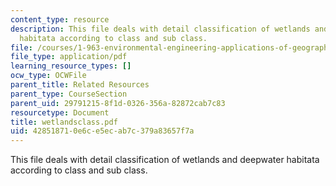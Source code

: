 ```yaml
---
content_type: resource
description: This file deals with detail classification of wetlands and deepwater
  habitata according to class and sub class.
file: /courses/1-963-environmental-engineering-applications-of-geographic-information-systems-fall-2004/428518710e6ce5ecab7c379a83657f7a_wetlandsclass.pdf
file_type: application/pdf
learning_resource_types: []
ocw_type: OCWFile
parent_title: Related Resources
parent_type: CourseSection
parent_uid: 29791215-8f1d-0326-356a-82872cab7c83
resourcetype: Document
title: wetlandsclass.pdf
uid: 42851871-0e6c-e5ec-ab7c-379a83657f7a
---
```

This file deals with detail classification of wetlands and deepwater habitata according to class and sub class.

